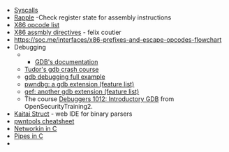 - [Syscalls](https://blog.rchapman.org/posts/Linux_System_Call_Table_for_x86_64/)
- [Rapple](https://github.com/yrp604/rappel) -Check register state for assembly instructions
- [X86 opcode list](http://ref.x86asm.net/coder64.html)
- [X86 assmbly directives](https://www.felixcloutier.com/x86/) - felix coutier
- https://soc.me/interfaces/x86-prefixes-and-escape-opcodes-flowchart
- Debugging
	- - [GDB's documentation](https://sourceware.org/gdb/onlinedocs/gdb/index.html)
	- [Tudor's gdb crash course](https://web.archive.org/web/20250101052732/https://users.umiacs.umd.edu/~tdumitra/courses/ENEE757/Fall15/misc/gdb_tutorial.html)
	- [gdb debugging full example](https://www.brendangregg.com/blog/2016-08-09/gdb-example-ncurses.html)
	- [pwndbg: a gdb extension (feature list)](https://github.com/pwndbg/pwndbg/blob/dev/FEATURES.md)
	- [gef: another gdb extension (feature list)](https://hugsy.github.io/gef/commands/aliases/)
	- The course [Debuggers 1012: Introductory GDB](https://ost2.fyi/Dbg1012) from OpenSecurityTraining2.
- [Kaitai Struct](https://kaitai.io/) - web IDE for binary parsers
- [pwntools cheatsheet](https://gist.github.com/anvbis/64907e4f90974c4bdd930baeb705dedf)
- [Networkin in C](https://www.binarytides.com/socket-programming-c-linux-tutorial/)
- [Pipes in C](https://jameshfisher.com/2017/02/17/how-do-i-call-a-program-in-c-with-pipes/)
- 